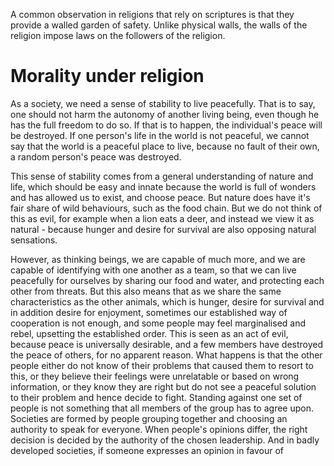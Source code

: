 A common observation in religions that rely on scriptures is that they provide a walled garden of safety. Unlike physical walls, the walls of the religion impose laws on the followers of the religion.







# Morality under religion
As a society, we need a sense of stability to live peacefully. That is to say, one should not harm the autonomy of another living being, even though he has the full freedom to do so. If that is to happen, the individual's peace will be destroyed. If one person's life in the world is not peaceful, we cannot say that the world is a peaceful place to live, because no fault of their own, a random person's peace was destroyed.

This sense of stability comes from a general understanding of nature and life, which should be easy and innate because the world is full of wonders and has allowed us to exist, and choose peace. But nature does have it's fair share of wild behaviours, such as the food chain. But we do not think of this as evil, for example when a lion eats a deer, and instead we view it as natural - because hunger and desire for survival are also opposing natural sensations.

However, as thinking beings, we are capable of much more, and we are capable of identifying with one another as a team, so that we can live peacefully for ourselves by sharing our food and water, and protecting each other from threats. But this also means that as we share the same characteristics as the other animals, which is hunger, desire for survival and in addition desire for enjoyment, sometimes our established way of cooperation is not enough, and some people may feel marginalised and rebel, upsetting the established order. This is seen as an act of evil, because peace is universally desirable, and a few members have destroyed the peace of others, for no apparent reason. What happens is that the other people either do not know of their problems that caused them to resort to this, or they believe their feelings were unrelatable or based on wrong information, or they know they are right but do not see a peaceful solution to their problem and hence decide to fight. Standing against one set of people is not something that all members of the group has to agree upon. Societies are formed by people grouping together and choosing an authority to speak for everyone. When people's opinions differ, the right decision is decided by the authority of the chosen leadership. And in badly developed societies, if someone expresses an opinion in favour of 